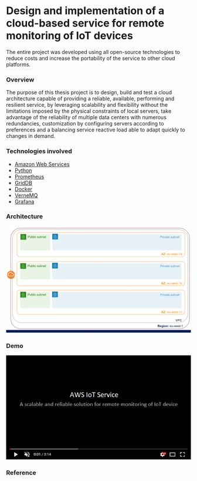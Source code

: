# Design and implementation of a cloud-based service for remote monitoring of IoT devices
The entire project was developed using all open-source technologies to reduce costs and increase the portability of the service to other cloud platforms.


### Overview
The purpose of this thesis project is to design, build and test a cloud architecture capable of providing a reliable, available, performing and resilient service, by leveraging scalability and flexibility without the limitations imposed by the physical constraints of local servers, take advantage of the reliability of multiple data centers with numerous redundancies, customization by configuring servers according to preferences and a balancing service reactive load able to adapt quickly to changes in demand.


### Technologies involved
* [Amazon Web Services](https://aws.amazon.com/it/) 
* [Python](https://www.python.org/) 
* [Prometheus](https://prometheus.io/) 
* [GridDB](https://griddb.org/) 
* [Docker](https://www.docker.com/) 
* [VerneMQ](https://vernemq.com/) 
* [Grafana](https://grafana.com/)


### Architecture
![](images/ezgif.com-gif-maker.gif)


### Demo
[![Watch the video](images/8.png)](https://youtu.be/oPi94TkbZRQ)


### Reference
